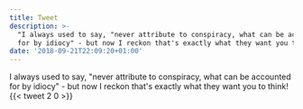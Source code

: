```yaml
---
title: Tweet
description: >-
  "I always used to say, "never attribute to conspiracy, what can be accounted
  for by idiocy" - but now I reckon that's exactly what they want you to think!"
date: '2018-09-21T22:09:20+01:00'
---
```

I always used to say, "never attribute to conspiracy, what can be accounted for by idiocy" - but now I reckon that's exactly what they want you to think!
      {{< tweet 2 0 >}}
    
